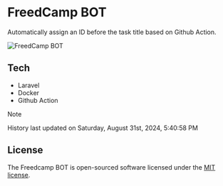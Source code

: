 # FreedCamp BOT

Automatically assign an ID before the task title based on Github Action.

![FreedCamp BOT](https://repository-images.githubusercontent.com/737932867/7d34798b-2680-471c-b089-a78a718d3d6a)

## Tech

- Laravel
- Docker
- Github Action

> [!NOTE]  
> History last updated on Saturday, August 31st, 2024, 5:40:58 PM

## License

The Freedcamp BOT is open-sourced software licensed under the [MIT license](https://opensource.org/licenses/MIT).
